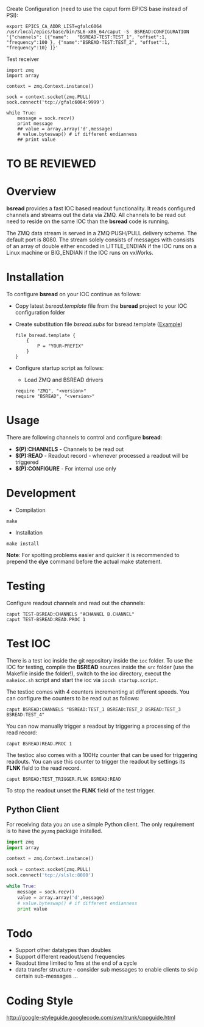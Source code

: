 
Create Configuration (need to use the caput form EPICS base instead of PSI):

```
export EPICS_CA_ADDR_LIST=gfalc6064
/usr/local/epics/base/bin/SL6-x86_64/caput -S  BSREAD:CONFIGURATION '{"channels": [{"name":   "BSREAD-TEST:TEST_1", "offset":1, "frequency":100 }, {"name":"BSREAD-TEST:TEST_2", "offset":1, "frequency":10} ]}'
```

Test receiver

```
import zmq
import array

context = zmq.Context.instance()

sock = context.socket(zmq.PULL)
sock.connect('tcp://gfalc6064:9999')

while True:
    message = sock.recv()
    print message
    ## value = array.array('d',message)
    # value.byteswap() # if different endianness
    ## print value
```


# TO BE REVIEWED

# Overview
__bsread__ provides a fast IOC based readout functionality. It reads configured channels and streams out the data via ZMQ. 
All channels to be read out need to reside on the same IOC than the __bsread__ code is running.

The ZMQ data stream is served in a ZMQ PUSH/PULL delivery scheme. The default port is 8080.
The stream solely consists of messages with consists of an array of double either encoded in LITTLE_ENDIAN if 
the IOC runs on a Linux machine or BIG_ENDIAN if the IOC runs on vxWorks.


# Installation
To configure __bsread__ on your IOC continue as follows:

  * Copy latest _bsread.template_ file from the __bsread__ project to your IOC configuration folder
  * Create substitution file _bsread.subs_ for bsread.template ([Example](ioc/bsread.subs))
 
	```
	file bsread.template {
		{
			P = "YOUR-PREFIX"
		} 
	} 
	```

  * Configure startup script as follows:
    
    * Load ZMQ and BSREAD drivers
    
	```
	require "ZMQ", "<version>"
	require "BSREAD", "<version>"
	```

# Usage
There are following channels to control and configure __bsread__:

  * __$(P):CHANNELS__ - Channels to be read out
  * __$(P):READ__ - Readout record - whenever processed a readout will be triggered	 
  * __$(P):CONFIGURE__ - For internal use only

# Development

* Compilation

```
make
```

* Installation

```
make install
```

__Note__: For spotting problems easier and quicker it is recommended to prepend the __dye__ command before the actual make statement.

# Testing

Configure readout channels and read out the channels:

```
caput TEST-BSREAD:CHANNELS "ACHANNEL B.CHANNEL"
caput TEST-BSREAD:READ.PROC 1
```

# Test IOC
There is a test ioc inside the git repository inside the `ioc` folder. To use the IOC for testing, compile the __BSREAD__ sources inside 
the `src` folder (use the Makefile inside the folder!), switch to the ioc directory, execut the `makeioc.sh` script and start the ioc via `iocsh startup.script`.

The testioc comes with 4 counters incrementing at different speeds. You can configure the counters to be read out as follows:

```
caput BSREAD:CHANNELS "BSREAD:TEST_1 BSREAD:TEST_2 BSREAD:TEST_3 BSREAD:TEST_4"
```

You can now manually trigger a readout by triggering a processing of the read record:

```
caput BSREAD:READ.PROC 1
```

The testioc also comes with a 100Hz counter that can be used for triggering readouts. You can use this counter to trigger the readout by settings
its __FLNK__ field to the read record.

```
caput BSREAD:TEST_TRIGGER.FLNK BSREAD:READ
``` 

To stop the readout unset the __FLNK__ field of the test trigger.

## Python Client

For receiving data you an use a simple Python client. The only requirement is to have the `pyzmq` package installed.

```python
import zmq
import array

context = zmq.Context.instance()

sock = context.socket(zmq.PULL)
sock.connect('tcp://slslc:8080')

while True:
    message = sock.recv()
    value = array.array('d',message)
    # value.byteswap() # if different endianness
    print value
```


# Todo

  * Support other datatypes than doubles
  * Support different readout/send frequencies
  * Readout time limited to 1ms at the end of a cycle
  * data transfer structure - consider sub messages to enable clients to skip certain sub-messages ...


# Coding Style
http://google-styleguide.googlecode.com/svn/trunk/cppguide.html